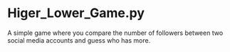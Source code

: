 # Higer_Lower_Game.py
A simple game where you compare the number of followers between two social media accounts and guess who has more.
